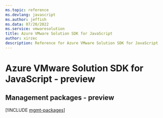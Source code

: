 ```yaml
---
ms.topic: reference
ms.devlang: javascript
ms.author: jeffish
ms.data: 07/20/2022
ms.service: vmwaresolution
title: Azure VMware Solution SDK for JavaScript
author: xirzec
description: Reference for Azure VMware Solution SDK for JavaScript
---
```

# Azure VMware Solution SDK for JavaScript - preview

## Management packages - preview
[!INCLUDE [mgmt-packages](vmware-solution-mgmt-index.md)]
